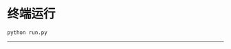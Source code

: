 # 终端运行

```shell
python run.py
```
******************************************************************************************************************************************************************************************************************************************************************************************************************************************************************************************************************************************************************************************************************************************************************
